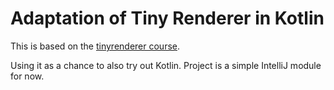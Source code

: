 # Adaptation of Tiny Renderer in Kotlin
This is based on the [tinyrenderer course](https://github.com/ssloy/tinyrenderer/wiki).

Using it as a chance to also try out Kotlin.
Project is a simple IntelliJ module for now. 
 
 <!-- 
 Other stuff I might touch upon down the line
 - raymarching http://www.michaelwalczyk.com/blog/2017/5/25/ray-marching
 - https://thebookofshaders.com/ 
 -->